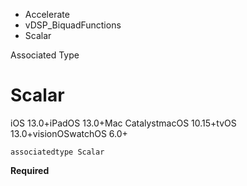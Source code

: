

- Accelerate
- vDSP_BiquadFunctions
-  Scalar 

Associated Type

# Scalar

iOS 13.0+iPadOS 13.0+Mac CatalystmacOS 10.15+tvOS 13.0+visionOSwatchOS 6.0+

``` source
associatedtype Scalar
```

**Required**

